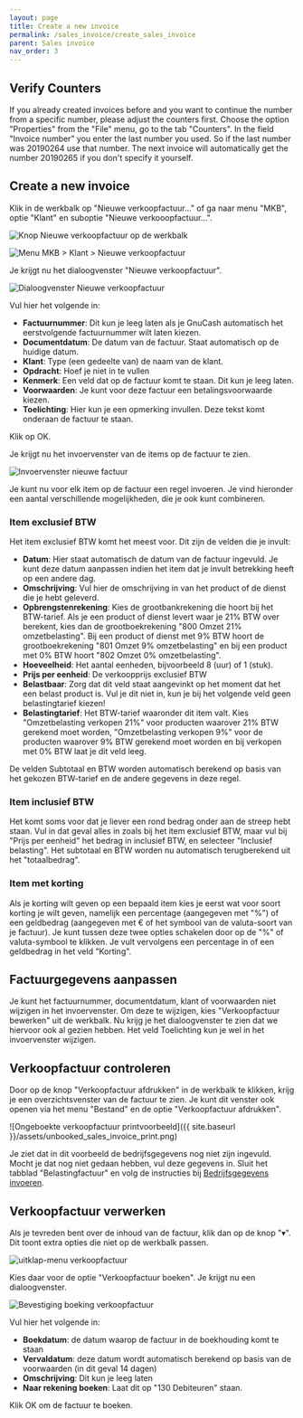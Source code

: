 ```yaml
---
layout: page
title: Create a new invoice
permalink: /sales_invoice/create_sales_invoice
parent: Sales invoice
nav_order: 3
---
```


## Verify Counters

If you already created invoices before and you want to continue the number from a specific number, please adjust the counters first.
Choose the option "Properties" from the "File" menu, go to the tab "Counters".
In the field "Invoice number" you enter the last number you used. So if the last number was 20190264 use that number.
The next invoice will automatically get the number 20190265 if you don't specify it yourself.

## Create a new invoice


Klik in de werkbalk op "Nieuwe verkoopfactuur..." of ga naar menu "MKB", optie "Klant" en suboptie "Nieuwe verkooopfactuur...".

![Knop Nieuwe verkoopfactuur op de werkbalk]({{site.baseurl}}/assets/toolbar_new_invoice.png)

![Menu MKB > Klant > Nieuwe verkoopfactuur]({{site.baseurl}}/assets/menu_new_invoice.png)

Je krijgt nu het dialoogvenster "Nieuwe verkoopfactuur".

![Dialoogvenster Nieuwe verkoopfactuur]({{site.baseurl}}/assets/new_sales_invoice_dialog.png)

Vul hier het volgende in:

* **Factuurnummer**: Dit kun je leeg laten als je GnuCash automatisch het eerstvolgende factuurnummer wilt laten kiezen.
* **Documentdatum**: De datum van de factuur. Staat automatisch op de huidige datum.
* **Klant**: Type (een gedeelte van) de naam van de klant.
* **Opdracht**: Hoef je niet in te vullen
* **Kenmerk**: Een veld dat op de factuur komt te staan. Dit kun je leeg laten.
* **Voorwaarden**: Je kunt voor deze factuur een betalingsvoorwaarde kiezen.
* **Toelichting**: Hier kun je een opmerking invullen. Deze tekst komt onderaan de factuur te staan.

Klik op OK.

Je krijgt nu het invoervenster van de items op de factuur te zien.

![Invoervenster nieuwe factuur]({{site.baseurl}}/assets/new_invoice_item_list.png)

Je kunt nu voor elk item op de factuur een regel invoeren.
Je vind hieronder een aantal verschillende mogelijkheden, die je ook kunt combineren.

### Item exclusief BTW
Het item exclusief BTW komt het meest voor. Dit zijn de velden die je invult:

* **Datum**: Hier staat automatisch de datum van de factuur ingevuld. Je kunt deze datum aanpassen indien het item dat je invult betrekking heeft op een andere dag.
* **Omschrijving**: Vul hier de omschrijving in van het product of de dienst die je hebt geleverd.
* **Opbrengstenrekening**: Kies de grootbankrekening die hoort bij het BTW-tarief. Als je een product of dienst levert waar je 21% BTW over berekent, kies dan de grootboekrekening "800 Omzet 21% omzetbelasting". Bij een product of dienst met 9% BTW hoort de grootboekrekening "801 Omzet 9% omzetbelasting" en bij een product met 0% BTW hoort "802 Omzet 0% omzetbelasting".
* **Hoeveelheid**: Het aantal eenheden, bijvoorbeeld 8 (uur) of 1 (stuk).
* **Prijs per eenheid**: De verkoopprijs exclusief BTW
* **Belastbaar**: Zorg dat dit veld staat aangevinkt op het moment dat het een belast product is. Vul je dit niet in, kun je bij het volgende veld geen belastingtarief kiezen!
* **Belastingtarief**: Het BTW-tarief waaronder dit item valt. Kies "Omzetbelasting verkopen 21%" voor producten waarover 21% BTW gerekend moet worden, "Omzetbelasting verkopen 9%" voor de producten waarover 9% BTW gerekend moet worden en bij verkopen met 0% BTW laat je dit veld leeg.

De velden Subtotaal en BTW worden automatisch berekend op basis van het gekozen BTW-tarief en de andere gegevens in deze regel.

### Item inclusief BTW
Het komt soms voor dat je liever een rond bedrag onder aan de streep hebt staan. Vul in dat geval alles in zoals bij het item exclusief BTW, maar vul bij "Prijs per eenheid" het bedrag in inclusief BTW, en selecteer "Inclusief belasting".
Het subtotaal en BTW worden nu automatisch terugberekend uit het "totaalbedrag".

### Item met korting
Als je korting wilt geven op een bepaald item kies je eerst wat voor soort korting je wilt geven, namelijk een percentage (aangegeven met "%") of een geldbedrag
(aangegeven met € of het symbool van de valuta-soort van je factuur). Je kunt tussen deze twee opties schakelen door op de "%" of valuta-symbool te klikken.
Je vult vervolgens een percentage in of een geldbedrag in het veld "Korting".


## Factuurgegevens aanpassen
Je kunt het factuurnummer, documentdatum, klant of voorwaarden niet wijzigen in het invoervenster.
Om deze te wijzigen, kies "Verkoopfactuur bewerken" uit de werkbalk.
Nu krijg je het dialoogvenster te zien dat we hiervoor ook al gezien hebben.
Het veld Toelichting kun je wel in het invoervenster wijzigen.

## Verkoopfactuur controleren

Door op de knop "Verkoopfactuur afdrukken" in de werkbalk te klikken, krijg je een overzichtsvenster van de factuur te zien.
Je kunt dit venster ook openen via het menu "Bestand" en de optie "Verkoopfactuur afdrukken".

![Ongeboekte verkoopfactuur printvoorbeeld]({{ site.baseurl }}/assets/unbooked_sales_invoice_print.png)

Je ziet dat in dit voorbeeld de bedrijfsgegevens nog niet zijn ingevuld. Mocht je dat nog niet gedaan hebben, vul deze gegevens in.
Sluit het tabblad "Belastingfactuur" en volg de instructies bij [Bedrijfsgegevens invoeren]({{site.baseurl}}/company_info).

## Verkoopfactuur verwerken
Als je tevreden bent over de inhoud van de factuur, klik dan op de knop "&#9662;". Dit toont extra opties die niet op de werkbalk passen.

![uitklap-menu verkoopfactuur]({{site.baseurl}}/assets/arrow_menu_invoice.png)

Kies daar voor de optie "Verkoopfactuur boeken". Je krijgt nu een dialoogvenster.

![Bevestiging boeking verkoopfactuur]({{site.baseurl}}/assets/sales_invoice_confirm_dialog.png)

Vul hier het volgende in:

* **Boekdatum**: de datum waarop de factuur in de boekhouding komt te staan
* **Vervaldatum**: deze datum wordt automatisch berekend op basis van de voorwaarden (in dit geval 14 dagen)
* **Omschrijving**: Dit kun je leeg laten
* **Naar rekening boeken**: Laat dit op "130 Debiteuren" staan.

Klik OK om de factuur te boeken.



